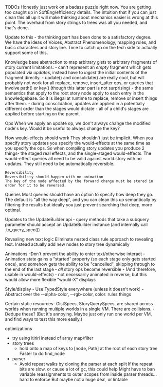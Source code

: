 
TODOs
Honestly just work on a badass puzzle right now. You are getting too caught up in SoftEng/efficiency details. The intuition that if you can just clean this all up it will make thinking about mechanics easier is wrong at this point. The overhaul from story strings to trees was all you needed, and that's done.

Update to this - the thinking part has been done to a satisfactory degree. We have the ideas of Voices, Abstract Phenomenology, mapping rules, and basic characters and storyline. Time to catch up on the tech side to actually support some of this.

Knowledge base abstraction to map arbitrary gists to arbitrary fragments of story
    current limitations:
        - can't represent an *empty* fragment which gets populated via *updates*, instead have to *ingest* the initial contents of the fragment directly.
        - update() and consolidate() are really cool, but will probably not work for all replace, remove, insert_after ops, or queries that involve path() or key() (though this latter part is not surprising)
            - the same semantics that apply to the root story node apply to each entry in the knowledgebase. So it is illegal at runtime to replace, remove or insert things after them.
        - during consolidation, updates are applied in a potentially different order than the stages would dictate - all of a child's stages are applied before starting on the parent.

Ops
    When we apply an update op, we don't always change the modified node's key. Would it be useful to always change the key?

How would-effects should work
    They shouldn't just be implicit. When you specify story updates you specify the would-effects at the same time as you specify the ops. So when compiling story updates you produce 2 things- the staged real effects, and the single-staged would-effects. The would-effect queries all need to be valid against world.story with no updates. They still need to be automatically reversible.

    Reversibility
    Reversibility should happen with no animation
    The key of the node affected by the forward change must be stored in order for it to be reversed.

Queries
    Most queries should have an option to specify how deep they go. The default is "all the way deep", and you can clean this up semantically by filtering the results but ideally you just prevent searching that deep, more optimal.

Updates to the UpdateBuilder api
    - query methods that take a subquery parameter should accept an UpdateBuilder instance (and internally call .to_query_spec())

Revealing new text logic
    Eliminate nested class rule approach to revealing text. Instead actually add new nodes to story tree dynamically

Animations
    -Don't prevent the ability to enter text/otherwise interact
    -Animation state gains a "started" property (so each stage only gets started once), and somehow gets the ability to be "cancelled", skipping through to the end of the last stage
    - *all* story ops become reversible
        - (And therefore, usable in would-effects)
        - not necessarily animated in reverse, but this would allow more flexible "would-X" displays

Style/display
    - Use TypedStyle everywhere (unless it doesn't work)
    - Abstract over the --alpha-color, --rgb-color, color: rules things

Certain static resources- GistSpecs, StoryQuerySpecs, are shared across worlds when running multiple worlds in a single VM. There are collisions.
    -Dedupe these?
        (But it's annoying. Maybe just only run one world per VM, and find ways to test this more easily.)

optimizations
- try using itiriri instead of array map/filter
- story trees
    - hold onto a map of keys to [node, Path] at the root of each story tree
        Faster to do find_node
- parser
    - Avoid repeat walks by cloning the parser at each split
        If the repeat bits are slow, or cause a lot of gc, this could help
        Might have to ban variable reassignments to outer scopes from inside parser threads... hard to enforce
            But maybe not a huge deal, or lintable